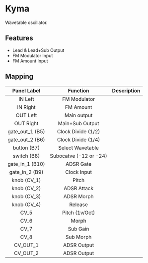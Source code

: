 # Kyma

Wavetable oscillator.

## Features

- Lead & Lead+Sub Output
- FM Modulator Input
- FM Amount Input

## Mapping

|   Panel Label   |        Function        | Description |
| :-------------: | :--------------------: | :---------: |
|     IN Left     |      FM Modulator      |             |
|    IN Right     |       FM Amount        |             |
|    OUT Left     |      Main output       |             |
|    OUT Right    |    Main+Sub Output     |             |
| gate_out_1 (B5) |   Clock Divide (1/2)   |             |
| gate_out_2 (B6) |   Clock Divide (1/4)   |             |
|   button (B7)   |    Select Wavetable    |             |
|   switch (B8)   | Subocatve (-12 or -24) |             |
| gate_in_1 (B10) |       ADSR Gate        |             |
| gate_in_2 (B9)  |      Clock Input       |             |
|   knob (CV_1)   |         Pitch          |             |
|   knob (CV_2)   |      ADSR Attack       |             |
|   knob (CV_3)   |       ADSR Morph       |             |
|   knob (CV_4)   |        Release         |             |
|      CV_5       |     Pitch (1v/Oct)     |             |
|      CV_6       |         Morph          |             |
|      CV_7       |        Sub Gain        |             |
|      CV_8       |       Sub Morph        |             |
|    CV_OUT_1     |      ADSR Output       |             |
|    CV_OUT_2     |      ADSR Output       |             |
